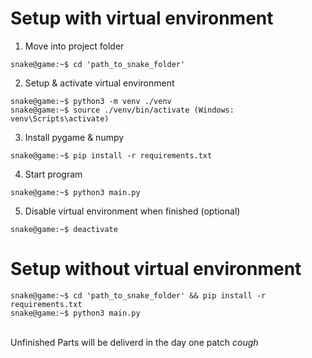 # Setup with virtual environment

1. Move into project folder

```properties
snake@game:~$ cd 'path_to_snake_folder'
```

2. Setup & activate virtual environment 

```properties 
snake@game:~$ python3 -m venv ./venv 
snake@game:~$ source ./venv/bin/activate (Windows: venv\Scripts\activate)
``` 

3. Install pygame & numpy

```properties
snake@game:~$ pip install -r requirements.txt
``` 

4. Start program

```properties
snake@game:~$ python3 main.py
```

5. Disable virtual environment when finished (optional)

```properties
snake@game:~$ deactivate
```

# Setup without virtual environment

```properties
snake@game:~$ cd 'path_to_snake_folder' && pip install -r requirements.txt 
snake@game:~$ python3 main.py
```

<br>Unfinished Parts will be deliverd in the day one patch *cough*